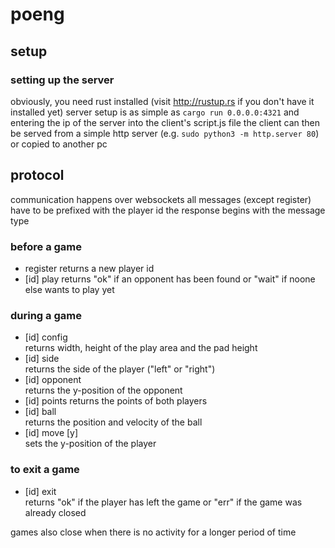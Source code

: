 # poeng
## setup
### setting up the server
obviously, you need rust installed (visit http://rustup.rs if you don't have it installed yet)
server setup is as simple as ```cargo run 0.0.0.0:4321``` and entering the ip of the server into the client's script.js file
the client can then be served from a simple http server (e.g. ```sudo python3 -m http.server 80```) or copied to another pc

## protocol
communication happens over websockets
all messages (except register) have to be prefixed with the player id
the response begins with the message type

### before a game
- register
	returns a new player id
- [id] play
	returns "ok" if an opponent has been found or "wait" if noone else wants to play yet

### during a game
- [id] config  
	returns width, height of the play area and the pad height
- [id] side  
	returns the side of the player ("left" or "right")
- [id] opponent  
	returns the y-position of the opponent
- [id] points
	returns the points of both players
- [id] ball  
	returns the position and velocity of the ball
- [id] move [y]  
	sets the y-position of the player

### to exit a game
- [id] exit  
	returns "ok" if the player has left the game or "err" if the game was already closed

games also close when there is no activity for a longer period of time
